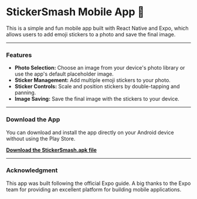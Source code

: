 # StickerSmash Mobile App 👋

This is a simple and fun mobile app built with React Native and Expo, which allows users to add emoji stickers to a photo and save the final image.

---

### Features

- **Photo Selection:** Choose an image from your device's photo library or use the app's default placeholder image.
- **Sticker Management:** Add multiple emoji stickers to your photo.
- **Sticker Controls:** Scale and position stickers by double-tapping and panning.
- **Image Saving:** Save the final image with the stickers to your device.

---

### Download the App

You can download and install the app directly on your Android device without using the Play Store.

[**Download the StickerSmash.apk file**](https://raw.githubusercontent.com/kaberaSamuel/StickerSmashApp/main/assets/StickerSmashApp.apk)

---

### Acknowledgment

This app was built following the official Expo guide. A big thanks to the Expo team for providing an excellent platform for building mobile applications.
